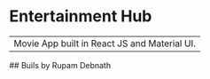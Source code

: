 # Entertainment Hub
<table>
<tr>
<td>
  Movie App built in React JS and Material UI.
</td>
</tr>
</table>
## Buils by Rupam Debnath
